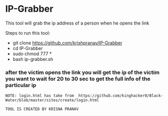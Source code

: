 # IP-Grabber
This tool will grab the ip address of a person when he opens the link

Steps to run this tool:
- git clone https://github.com/krishpranav/IP-Grabber
- cd IP-Grabber
- sudo chmod 777 *
- bash ip-grabber.sh
    
 ### after the victim opens the link you will get the ip of the victim you want to wait for 20 to 30 sec to get the full info of the particular ip
    
    NOTE: login.html has take from  https://github.com/kinghacker0/Black-Water/blob/master/sites/create/login.html
    
    TOOL IS CREATED BY KRISNA PRANAV
     
